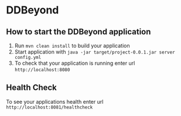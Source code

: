 # DDBeyond

How to start the DDBeyond application
---

1. Run `mvn clean install` to build your application
1. Start application with `java -jar target/project-0.0.1.jar server config.yml`
1. To check that your application is running enter url `http://localhost:8080`

Health Check
---

To see your applications health enter url `http://localhost:8081/healthcheck`
